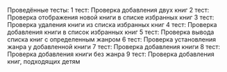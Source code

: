 Проведённые тесты:
1 тест: Проверка добавления двух книг
2 тест: Проверка отображения новой книги в списке избранных книг
3 тест: Проверка удаления книги из списка избранных книг
4 тест: Проверка добавления книги в список избранных книг
5 тест: Проверка вывода списка книг с определенным жанром
6 тест: Проверка установления жанра у добавленной книги
7 тест: Проверка добавления книги
8 тест: Проверка добавления книги без жанра
9 тест: Проверка добавления книг, подходящих детям
